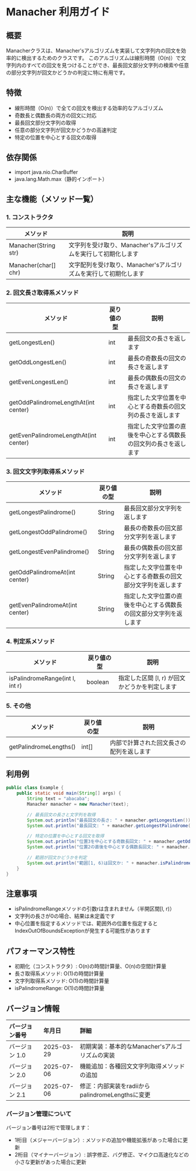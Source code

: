 # Manacher 利用ガイド

## 概要

Manacherクラスは、Manacher'sアルゴリズムを実装して文字列内の回文を効率的に検出するためのクラスです。
このアルゴリズムは線形時間（O(n)）で文字列内のすべての回文を見つけることができ、最長回文部分文字列の検索や任意の部分文字列が回文かどうかの判定に特に有用です。

## 特徴

- 線形時間（O(n)）で全ての回文を検出する効率的なアルゴリズム
- 奇数長と偶数長の両方の回文に対応
- 最長回文部分文字列の取得
- 任意の部分文字列が回文かどうかの高速判定
- 特定の位置を中心とする回文の取得

## 依存関係

- import java.nio.CharBuffer
- java.lang.Math.max（静的インポート）

## 主な機能（メソッド一覧）

### 1. コンストラクタ

| メソッド                 | 説明                                    |
|----------------------|---------------------------------------|
| Manacher(String str) | 文字列を受け取り、Manacher'sアルゴリズムを実行して初期化します  |
| Manacher(char[] chr) | 文字配列を受け取り、Manacher'sアルゴリズムを実行して初期化します |

### 2. 回文長さ取得系メソッド

| メソッド                                  | 戻り値の型 | 説明                               |
|---------------------------------------|-------|----------------------------------|
| getLongestLen()                       | int   | 最長回文の長さを返します                     |
| getOddLongestLen()                    | int   | 最長の奇数長の回文の長さを返します                |
| getEvenLongestLen()                   | int   | 最長の偶数長の回文の長さを返します                |
| getOddPalindromeLengthAt(int center)  | int   | 指定した文字位置を中心とする奇数長の回文列の長さを返します    |
| getEvenPalindromeLengthAt(int center) | int   | 指定した文字位置の直後を中心とする偶数長の回文列の長さを返します |

### 3. 回文文字列取得系メソッド

| メソッド                            | 戻り値の型  | 説明                                |
|---------------------------------|--------|-----------------------------------|
| getLongestPalindrome()          | String | 最長回文部分文字列を返します                    |
| getLongestOddPalindrome()       | String | 最長の奇数長の回文部分文字列を返します               |
| getLongestEvenPalindrome()      | String | 最長の偶数長の回文部分文字列を返します               |
| getOddPalindromeAt(int center)  | String | 指定した文字位置を中心とする奇数長の回文部分文字列を返します    |
| getEvenPalindromeAt(int center) | String | 指定した文字位置の直後を中心とする偶数長の回文部分文字列を返します |

### 4. 判定系メソッド

| メソッド                            | 戻り値の型   | 説明                          |
|---------------------------------|---------|-----------------------------|
| isPalindromeRange(int l, int r) | boolean | 指定した区間 [l, r) が回文かどうかを判定します |

### 5. その他

| メソッド                   | 戻り値の型 | 説明                   |
|------------------------|-------|----------------------|
| getPalindromeLengths() | int[] | 内部で計算された回文長さの配列を返します |

## 利用例

```java
public class Example {
	public static void main(String[] args) {
		String text = "abacaba";
		Manacher manacher = new Manacher(text);

		// 最長回文の長さと文字列を取得
		System.out.println("最長回文の長さ: " + manacher.getLongestLen());
		System.out.println("最長回文: " + manacher.getLongestPalindrome());

		// 特定の位置を中心とする回文を取得
		System.out.println("位置3を中心とする奇数長回文: " + manacher.getOddPalindromeAt(3));
		System.out.println("位置2の直後を中心とする偶数長回文: " + manacher.getEvenPalindromeAt(2));

		// 範囲が回文かどうかを判定
		System.out.println("範囲[1, 6)は回文か: " + manacher.isPalindromeRange(1, 6));
	}
}
```

## 注意事項

- isPalindromeRangeメソッドの引数rは含まれません（半開区間[l, r)）
- 文字列の長さが0の場合、結果は未定義です
- 中心位置を指定するメソッドでは、範囲外の位置を指定するとIndexOutOfBoundsExceptionが発生する可能性があります

## パフォーマンス特性

- 初期化（コンストラクタ）: O(n)の時間計算量、O(n)の空間計算量
- 長さ取得系メソッド: O(1)の時間計算量
- 文字列取得系メソッド: O(1)の時間計算量
- isPalindromeRange: O(1)の時間計算量

## バージョン情報

| バージョン番号   | 年月日        | 詳細                                  |
|:----------|:-----------|:------------------------------------|
| バージョン 1.0 | 2025-03-29 | 初期実装：基本的なManacher'sアルゴリズムの実装        |
| バージョン 2.0 | 2025-07-06 | 機能追加：各種回文文字列取得メソッドの追加               |
| バージョン 2.1 | 2025-07-06 | 修正：内部実装をradiiからpalindromeLengthsに変更 |

### バージョン管理について

バージョン番号は2桁で管理します：

- 1桁目（メジャーバージョン）: メソッドの追加や機能拡張があった場合に更新
- 2桁目（マイナーバージョン）: 誤字修正、バグ修正、マイクロ高速化などの小さな更新があった場合に更新
